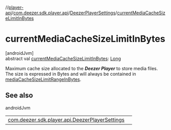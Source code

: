 //[player-api](../../../index.md)/[com.deezer.sdk.player.api](../index.md)/[DeezerPlayerSettings](index.md)/[currentMediaCacheSizeLimitInBytes](current-media-cache-size-limit-in-bytes.md)

# currentMediaCacheSizeLimitInBytes

[androidJvm]\
abstract val [currentMediaCacheSizeLimitInBytes](current-media-cache-size-limit-in-bytes.md): [Long](https://kotlinlang.org/api/latest/jvm/stdlib/kotlin/-long/index.html)

Maximum cache size allocated to the ***Deezer Player*** to store media files. The size is expressed in Bytes and will always be contained in [mediaCacheSizeLimitRangeInBytes](media-cache-size-limit-range-in-bytes.md).

## See also

androidJvm

| | |
|---|---|
| [com.deezer.sdk.player.api.DeezerPlayerSettings](update-media-cache-size-limit.md) |  |
